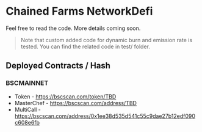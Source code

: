# Chained Farms NetworkDefi

Feel free to read the code. More details coming soon.

> Note that custom added code for dynamic burn and emission rate is tested. You can find the related code in test/ folder.

## Deployed Contracts / Hash

### BSCMAINNET

- Token - https://bscscan.com/token/TBD
- MasterChef - https://bscscan.com/address/TBD
- MultiCall - https://bscscan.com/address/0x1ee38d535d541c55c9dae27b12edf090c608e6fb
